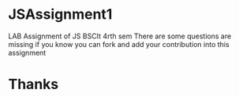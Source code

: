 # JSAssignment1
LAB Assignment of JS BSCIt 4rth sem 
There are some questions are missing if you know you can fork and add your contribution into this assignment 
# Thanks 
